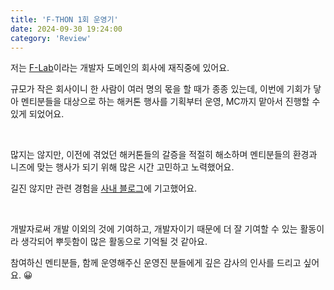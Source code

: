 ```yaml
---
title: 'F-THON 1회 운영기'
date: 2024-09-30 19:24:00
category: 'Review'
---
```


저는 [F-Lab](https://f-lab.kr/)이라는 개발자 도메인의 회사에 재직중에 있어요.

규모가 작은 회사이니 한 사람이 여러 명의 몫을 할 때가 종종 있는데, 이번에 기회가 닿아 멘티분들을 대상으로 하는 해커톤 행사를 기획부터 운영, MC까지 맡아서 진행할 수 있게 되었어요.

<br />

많지는 않지만, 이전에 겪었던 해커톤들의 갈증을 적절히 해소하며 멘티분들의 환경과 니즈에 맞는 행사가 되기 위해 많은 시간 고민하고 노력했어요.

길진 않지만 관련 경험을 [사내 블로그](https://f-lab.kr/blog/f-thon-1st-end)에 기고했어요.

<br />

개발자로써 개발 이외의 것에 기여하고, 개발자이기 때문에 더 잘 기여할 수 있는 활동이라 생각되어 뿌듯함이 많은 활동으로 기억될 것 같아요.

참여하신 멘티분들, 함께 운영해주신 운영진 분들에게 깊은 감사의 인사를 드리고 싶어요. 😀